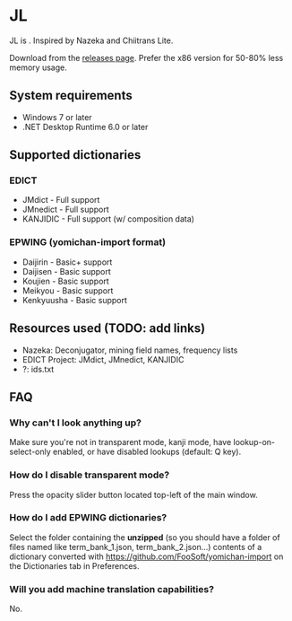 # JL
JL is . Inspired by Nazeka and Chiitrans Lite.


Download from the [releases page](https://github.com/rampaa/JL/releases). Prefer the x86 version for 50-80% less memory usage.

## System requirements
* Windows 7 or later
* .NET Desktop Runtime 6.0 or later

## Supported dictionaries

### EDICT

* JMdict - Full support
* JMnedict - Full support
* KANJIDIC - Full support (w/ composition data)

### EPWING (yomichan-import format)

* Daijirin - Basic+ support
* Daijisen - Basic support
* Koujien - Basic support
* Meikyou - Basic support
* Kenkyuusha - Basic support

## Resources used (TODO: add links)
* Nazeka: Deconjugator, mining field names, frequency lists
* EDICT Project: JMdict, JMnedict, KANJIDIC
* ?: ids.txt

## FAQ
### Why can't I look anything up?
Make sure you're not in transparent mode, kanji mode, have lookup-on-select-only enabled, or have disabled lookups (default: Q key).
### How do I disable transparent mode?
Press the opacity slider button located top-left of the main window.
### How do I add EPWING dictionaries?
Select the folder containing the **unzipped** (so you should have a folder of files named like term_bank_1.json, term_bank_2.json...)  contents of a dictionary converted with https://github.com/FooSoft/yomichan-import on the Dictionaries tab in Preferences. 
### Will you add machine translation capabilities?
No.
